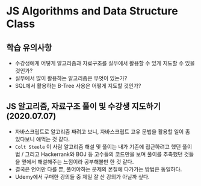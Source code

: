 # JS Algorithms and Data Structure Class

## 학습 유의사항

- 수강생에게 어떻게 알고리즘과 자료구조를 실무에서 활용할 수 있게 지도할 수 있을 것인가?
- 실무에서 많이 활용하는 알고리즘은 무엇이 있는가?
- SQL에서 활용하는 B-Tree 사용은 어떻게 지도할 것인가?

## JS 알고리즘, 자료구조 풀이 및 수강생 지도하기(2020.07.07)

- 자바스크립트로 알고리즘 짜려고 보니, 자바스크립트 고유 문법을 활용할 일이 좀 있다보니 애먹는 것 같다.
- `Colt Steele` 이 사람 알고리즘 해설 및 풀이는 내가 기존에 접근하려고 했던 풀이법 / 그리고 Hackerrank와 BOJ 등 고수들의 코드만을 보며 풀이를 추측했던 것들을 옆에서 해설해주는 느낌이라 공부해볼만 한 것 같다.
- 결국은 언어만 다를 뿐, 풀어야하는 문제의 본질에 다가가는 방법은 동일하다.
- Udemy에서 구매한 강의들 중 제일 잘 산 강의가 아닐까 싶다.
